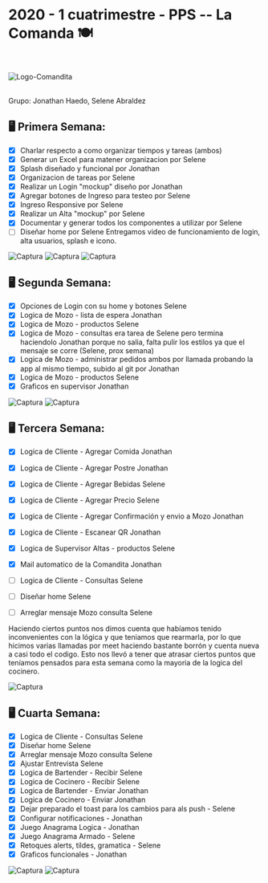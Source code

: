 <h1>2020 - 1 cuatrimestre - PPS -- La Comanda 🍽 </h1>
<br>

![Logo-Comandita](https://user-images.githubusercontent.com/40859246/83945065-5cd0fd80-a7de-11ea-9c8d-54604b4aa5e7.jpg)

<br>
Grupo: Jonathan Haedo, Selene Abraldez

<b>🖥 Primera Semana: </b> <br>
------
- [x] Charlar respecto a como organizar tiempos y tareas (ambos)
- [x] Generar un Excel para matener organizacion por Selene 
- [x] Splash diseñado y funcional por Jonathan
- [x] Organizacion de tareas por Selene
- [x] Realizar un Login "mockup" diseño por Jonathan
- [x] Agregar botones de Ingreso para testeo por Selene
- [x] Ingreso Responsive por Selene
- [x] Realizar un Alta "mockup" por Selene
- [x] Documentar y generar todos los componentes a utilizar por Selene
- [ ] Diseñar home por Selene
Entregamos video de funcionamiento de login, alta usuarios, splash e icono. 

![Captura](https://user-images.githubusercontent.com/40859246/83945070-665a6580-a7de-11ea-9ef8-0ced3e4cc09d.JPG)
![Captura](https://user-images.githubusercontent.com/40859246/85925092-95f40f00-b86c-11ea-9925-9c39eedac0f0.png)
![Captura](https://user-images.githubusercontent.com/40859246/85925090-9391b500-b86c-11ea-86b1-a2bf512b3d1e.png)


<b>🖥 Segunda Semana: </b> <br>
------
- [x] Opciones de Login con su home y botones Selene
- [x] Logica de Mozo - lista de espera Jonathan
- [x] Logica de Mozo - productos Selene
- [x] Logica de Mozo - consultas era tarea de Selene pero termina haciendolo Jonathan porque no salia, falta pulir los estilos ya que el mensaje se corre (Selene, prox semana)
- [x] Logica de Mozo - administrar pedidos ambos por llamada probando la app al mismo tiempo, subido al git por Jonathan
- [x] Logica de Mozo - productos Selene
- [x] Graficos en supervisor Jonathan

![Captura](https://user-images.githubusercontent.com/40859246/85925078-88d72000-b86c-11ea-9f6c-688414e5f7ee.png)
![Captura](https://user-images.githubusercontent.com/40859246/85925057-78bf4080-b86c-11ea-8be0-5ecaa034343b.png)


<b>🖥 Tercera Semana: </b> <br>
------
- [x] Logica de Cliente - Agregar Comida Jonathan
- [x] Logica de Cliente - Agregar Postre Jonathan
- [x] Logica de Cliente - Agregar Bebidas Selene
- [x] Logica de Cliente - Agregar Precio Selene
- [x] Logica de Cliente - Agregar Confirmación y envio a Mozo Jonathan
- [x] Logica de Cliente - Escanear QR Jonathan
- [x] Logica de Supervisor Altas - productos Selene
- [x] Mail automatico de la Comandita Jonathan
- [ ] Logica de Cliente - Consultas Selene
- [ ] Diseñar home Selene
- [ ] Arreglar mensaje Mozo consulta Selene


Haciendo ciertos puntos nos dimos cuenta que habíamos tenido inconvenientes con la lógica y que teniamos que rearmarla, por lo que hicimos varias llamadas por meet haciendo bastante borrón y cuenta nueva a casi todo el codigo. Esto nos llevó a tener que atrasar ciertos puntos que teníamos pensados para esta semana como la mayoria de la logica del cocinero.

![Captura](https://user-images.githubusercontent.com/40859246/85925068-81b01200-b86c-11ea-889d-3694aa86cc34.png)


<b>🖥 Cuarta Semana: </b> <br>
------
- [x] Logica de Cliente - Consultas Selene
- [x] Diseñar home Selene
- [x] Arreglar mensaje Mozo consulta Selene
- [x] Ajustar Entrevista Selene
- [x] Logica de Bartender - Recibir Selene
- [x] Logica de Cocinero - Recibir Selene
- [x] Logica de Bartender -  Enviar Jonathan
- [x] Logica de Cocinero -  Enviar Jonathan
- [x] Dejar preparado el toast para los cambios para als push - Selene
- [x] Configurar notificaciones - Jonathan
- [x] Juego Anagrama Logica - Jonathan
- [x] Juego Anagrama Armado - Selene
- [x] Retoques alerts, tildes, gramatica - Selene
- [x] Graficos funcionales - Jonathan

![Captura](https://user-images.githubusercontent.com/40859246/85925086-8d033d80-b86c-11ea-8202-79effc9d2d4f.png)
![Captura](https://user-images.githubusercontent.com/40859246/86511567-dd305180-bdd0-11ea-8834-cf0f209a2b34.png)




